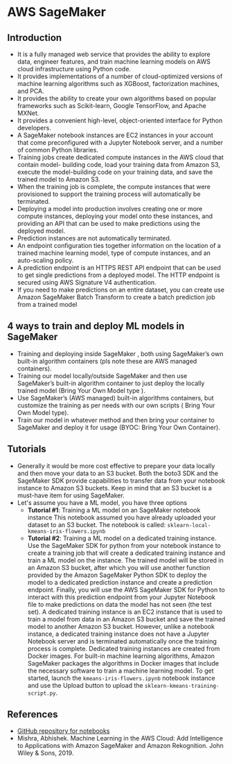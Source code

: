# AWS SageMaker

## Introduction
- It is a fully managed web service that provides the ability to explore data, engineer features, and train machine learning models on AWS cloud infrastructure using Python code.
- It provides implementations of a number of cloud-optimized versions of machine learning algorithms such as XGBoost, factorization machines, and PCA.
- It provides the ability to create your own algorithms based on popular frameworks such as Scikit-learn, Google TensorFlow, and Apache MXNet.
- It provides a convenient high-level, object-oriented interface for Python developers.
- A SageMaker notebook instances are EC2 instances in your account that come preconfigured with a Jupyter Notebook server, and a number of common Python libraries.
- Training jobs create dedicated compute instances in the AWS cloud that contain model- building code, load your training data from Amazon S3, execute the model-building code on your training data, and save the trained model to Amazon S3.
- When the training job is complete, the compute instances that were provisioned to support the training process will automatically be terminated.
- Deploying a model into production involves creating one or more compute instances, deploying your model onto these instances, and providing an API that can be used to make predictions using the deployed model.
- Prediction instances are not automatically terminated.
- An endpoint configuration ties together information on the location of a trained machine
learning model, type of compute instances, and an auto-scaling policy.
- A prediction endpoint is an HTTPS REST API endpoint that can be used to get single predictions from a deployed model. The HTTP endpoint is secured using AWS Signature V4 authentication.
- If you need to make predictions on an entire dataset, you can create use Amazon SageMaker Batch Transform to create a batch prediction job from a trained model

## 4 ways to train and deploy ML models in SageMaker
  - Training and deploying inside SageMaker , both using SageMaker’s own built-in algorithm containers (pls note these are AWS managed containers).
  - Training our model locally/outside SageMaker and then use SageMaker’s built-in algorithm container to just deploy the locally trained model (Bring Your Own Model type ).
  - Use SageMaker’s (AWS managed) built-in algorithms containers, but customize the training as per needs with our own scripts ( Bring Your Own Model type).
  - Train our model in whatever method and then bring your container to SageMaker and deploy it for usage (BYOC: Bring Your Own Container).

## Tutorials
- Generally it would be more cost effective to prepare your data locally and then move your data to an S3 bucket. Both the boto3 SDK and the SageMaker SDK provide capabilities to transfer data from your notebook instance to Amazon S3 buckets. Keep in mind that an S3 bucket is a must-have item for using SageMaker.
- Let's assume you have a ML model, you have three options
  - **Tutorial #1**: Training a ML model on an SageMaker notebook instance This notebook assumed you have already uploaded your dataset to an S3 bucket. The notebook is called: `sklearn-local-kmeans-iris-flowers.ipynb`
  - **Tutorial #2**: Training a ML model on a dedicated training instance. Use the SageMaker SDK for python from your notebook instance to create a training job that will create a dedicated training instance and train a ML model on the instance. The trained model will be stored in an Amazon S3 bucket, after which you will use another function provided by the Amazon SageMaker Python SDK to deploy the model to a dedicated prediction instance and create a prediction endpoint. Finally, you will use the AWS SageMaker SDK for Python to interact with this prediction endpoint from your Jupyter Notebook file to make predictions on data the model has not seen (the test set). A dedicated training instance is an EC2 instance that is used to train a model from data in an Amazon S3 bucket and save the trained model to another Amazon S3 bucket. However, unlike a notebook instance, a dedicated training instance does not have a Jupyter Notebook server and is terminated automatically once the training process is complete. Dedicated training instances are created from Docker images. For built-in machine learning algorithms, Amazon SageMaker packages the algorithms in Docker images that include the necessary software to train a machine learning model. To get started, launch the `kmeans-iris-flowers.ipynb` notebook instance and use the Upload button to upload the `sklearn-kmeans-training-script.py`.

## References
- [GitHub repository for notebooks](https://github.com/asmtechnology/awsmlbook-chapter16)
- Mishra, Abhishek. Machine Learning in the AWS Cloud: Add Intelligence to Applications with Amazon SageMaker and Amazon Rekognition. John Wiley & Sons, 2019.
